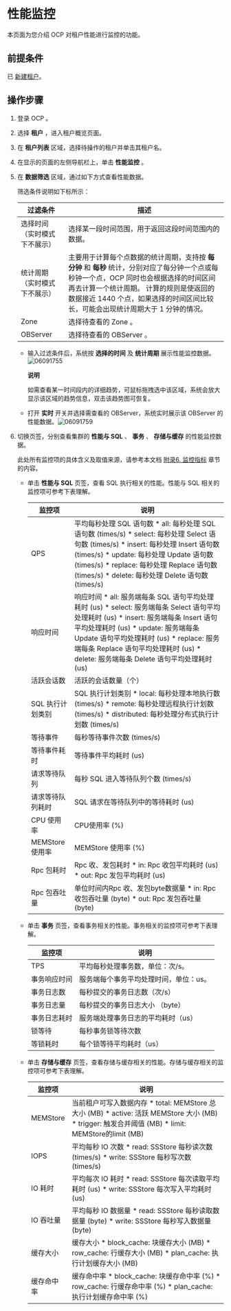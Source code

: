 # 性能监控


本页面为您介绍 OCP 对租户性能进行监控的功能。

前提条件
-------------------------

已 [新建租户](../../3.ob-cloud-platform/5.manage-tenants/2.basic-tenant-operations/1.userguide-create-a-tenant.md)。

操作步骤
-------------------------

1. 登录 OCP 。



2. 选择 **租户** ，进入租户概览页面。



3. 在 **租户列表** 区域，选择待操作的租户并单击其租户名。



4. 在显示的页面的左侧导航栏上，单击 **性能监控** 。



5. 在 **数据筛选** 区域，通过如下方式查看性能数据。

   筛选条件说明如下标所示：


   |    **过滤条件**    |                                                                              **描述**                                                                               |
   |----------------|-------------------------------------------------------------------------------------------------------------------------------------------------------------------|
   | 选择时间（实时模式下不展示） | 选择某一段时间范围，用于返回这段时间范围内的数据。                                                                                                                                         |
   | 统计周期（实时模式下不展示） | 主要用于计算每个点数据的统计周期，支持按 **每分钟** 和 **每秒** 统计，分别对应了每分钟一个点或每秒钟一个点，OCP 同时也会根据选择的时间区间再去计算一个统计周期。 计算的规则是使返回的数据接近 1440 个点，如果选择的时间区间比较长，可能会出现统计周期大于 1 分钟的情况。 |
   | Zone           | 选择待查看的 Zone 。                                                                                                                                                     |
   | OBServer       | 选择待查看的 OBServer 。                                                                                                                                                 |


   * 输入过滤条件后，系统按 **选择的时间** 及 **统计周期** 展示性能监控数据。![06091755](https://help-static-aliyun-doc.aliyuncs.com/assets/img/zh-CN/7113323261/p282520.png)

     **说明**



     如需查看某一时间段内的详细趋势，可鼠标拖拽选中该区域，系统会放大显示该区域的趋势信息，双击该趋势图可恢复。


   * 打开 **实时** 开关并选择需查看的 OBServer，系统实时展示该 OBServer 的性能数据。![06091759](https://help-static-aliyun-doc.aliyuncs.com/assets/img/zh-CN/7113323261/p282527.png)






6. 切换页签，分别查看集群的 **性能与 SQL** 、 **事务** 、 **存储与缓存** 的性能监控数据。

   此处所有监控项的具体含义及取值来源，请参考本文档 [附录6. 监控指标](../../3.ob-cloud-platform/12.appendix/8.monitoring-metrics.md) 章节的内容。
   * 单击 **性能与 SQL** 页签，查看 SQL 执行相关的性能。性能与 SQL 相关的监控项可参考下表理解。



     |     监控项      |                                                                                                                                                                                                                                   说明                                                                                                                                                                                                                                   |
     |--------------|------------------------------------------------------------------------------------------------------------------------------------------------------------------------------------------------------------------------------------------------------------------------------------------------------------------------------------------------------------------------------------------------------------------------------------------------------------------------|
     | QPS          | 平均每秒处理 SQL 语句数 * all: 每秒处理 SQL 语句数 (times/s)   * select: 每秒处理 Select 语句数 (times/s)   * insert: 每秒处理 Insert 语句数 (times/s)   * update: 每秒处理 Update 语句数 (times/s)   * replace: 每秒处理 Replace 语句数 (times/s)   * delete: 每秒处理 Delete 语句数 (times/s)    |
     | 响应时间         | 响应时间 * all: 服务端每条 SQL 语句平均处理耗时 (us)   * select: 服务端每条 Select 语句平均处理耗时 (us)   * insert: 服务端每条 Insert 语句平均处理耗时 (us)   * update: 服务端每条 Update 语句平均处理耗时 (us)   * replace: 服务端每条 Replace 语句平均处理耗时 (us)   * delete: 服务端每条 Delete 语句平均处理耗时 (us)        |
     | 活跃会话数        | 活跃的会话数量（个）                                                                                                                                                                                                                                                                                                                                                                                                                                                             |
     | SQL 执行计划类别   | SQL 执行计划类别 * local: 每秒处理本地执行数 (times/s)   * remote: 每秒处理远程执行计划数 (times/s)   * distributed: 每秒处理分布式执行计划数 (times/s)                                                                                                                                                                                                                                  |
     | 等待事件         | 每秒等待事件次数 (times/s)                                                                                                                                                                                                                                                                                                                                                                                                                                                     |
     | 等待事件耗时       | 等待事件平均耗时 (us)                                                                                                                                                                                                                                                                                                                                                                                                                                                          |
     | 请求等待队列       | 每秒 SQL 进入等待队列个数 (times/s)                                                                                                                                                                                                                                                                                                                                                                                                                                              |
     | 请求等待队列耗时     | SQL 请求在等待队列中的等待耗时 (us)                                                                                                                                                                                                                                                                                                                                                                                                                                                 |
     | CPU 使用率      | CPU使用率 (%)                                                                                                                                                                                                                                                                                                                                                                                                                                                             |
     | MEMStore 使用率 | MEMStore 使用率 (%)                                                                                                                                                                                                                                                                                                                                                                                                                                                       |
     | Rpc 包耗时      | Rpc 收、发包耗时 * in: Rpc 收包平均耗时 (us)   * out: Rpc 发包平均耗时 (us)                                                                                                                                                                                                                                                                                                                           |
     | Rpc 包吞吐量     | 单位时间内Rpc 收、发包byte数据量 * in: Rpc 收包吞吐量 (byte)   * out: Rpc 发包吞吐量 (byte)                                                                                                                                                                                                                                                                                                               |



   * 单击 **事务** 页签，查看事务相关的性能。事务相关的监控项可参考下表理解。



     |  监控项   |          说明          |
     |--------|----------------------|
     | TPS    | 平均每秒处理事务数，单位：次/s。    |
     | 事务响应时间 | 服务端每个事务平均处理时间，单位：us。 |
     | 事务日志数  | 每秒提交的事务日志数（次/s）      |
     | 事务日志量  | 每秒提交的事务日志大小 （byte）   |
     | 事务日志耗时 | 服务端处理事务日志的平均耗时（us）   |
     | 锁等待    | 每秒事务锁等待次数            |
     | 等锁耗时   | 每个锁等待平均耗时（us）        |



   * 单击 **存储与缓存** 页签，查看存储与缓存相关的性能。存储与缓存相关的监控项可参考下表理解。



     |   监控项    |                                                                                                                                           说明                                                                                                                                           |
     |----------|----------------------------------------------------------------------------------------------------------------------------------------------------------------------------------------------------------------------------------------------------------------------------------------|
     | MEMStore | 当前租户可写入数据内存 * total: MEMStore 总大小 (MB)   * active: 活跃 MEMStore 大小 (MB)   * trigger: 触发合并阈值 (MB)   * limit: MEMStore的limit (MB)    |
     | IOPS     | 平均每秒 IO 次数 * read: SSStore 每秒读次数 (times/s)   * write: SSStore 每秒写次数 (times/s)                                                                                                                       |
     | IO 耗时    | 平均每次 IO 耗时 * read: SSStore 每次读取平均耗时 (us)   * write: SSStore 每次写入平均耗时 (us)                                                                                                                           |
     | IO 吞吐量   | 平均每秒 IO 数据量 * read: SSStore 每秒读取数据量 (byte)   * write: SSStore 每秒写入数据量 (byte)                                                                                                                        |
     | 缓存大小     | 缓存大小 * block_cache: 块缓存大小 (MB)   * row_cache: 行缓存大小 (MB)   * plan_cache: 执行计划缓存大小 (MB)                                                                             |
     | 缓存命中率    | 缓存命中率 * block_cache: 块缓存命中率 (%)   * row_cache: 行缓存命中率 (%)   * plan_cache: 执行计划缓存命中率 (%)                                                                            |
